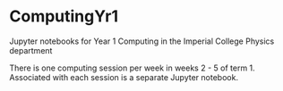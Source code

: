 # ComputingYr1
Jupyter notebooks for Year 1 Computing in the Imperial College Physics department

There is one computing session per week in weeks 2 - 5 of term 1. Associated with each session is a separate Jupyter notebook.
